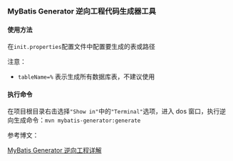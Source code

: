 ### MyBatis Generator 逆向工程代码生成器工具

#### 使用方法

在`init.properties`配置文件中配置要生成的表或路径

注意：

- `tableName=%` 表示生成所有数据库表，不建议使用

#### 执行命令

在项目根目录右击选择`"Show in"`中的`"Terminal"`选项，进入 dos 窗口，执行逆向生成命令：`mvn mybatis-generator:generate`

参考博文：

[MyBatis Generator 逆向工程详解](<https://woodwhales.github.io/2018/10/29/015/>)